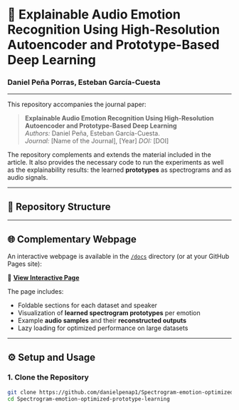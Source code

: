 # 📄 Explainable Audio Emotion Recognition Using High-Resolution Autoencoder and Prototype-Based Deep Learning
### Daniel Peña Porras, Esteban García-Cuesta

---

This repository accompanies the journal paper:

> **Explainable Audio Emotion Recognition Using High-Resolution Autoencoder and Prototype-Based Deep Learning**  
> *Authors:* Daniel Peña, Esteban García-Cuesta.  
> *Journal:* [Name of the Journal], [Year]
> *DOI:* [DOI]  

The repository complements and extends the material included in the article. It also provides the necessary code to run the experiments as well as the explainability results: the learned **prototypes** as spectrograms and as audio signals.

---

## 🧩 Repository Structure


---

## 🌐 Complementary Webpage

An interactive webpage is available in the [`/docs`](./docs) directory (or at your GitHub Pages site):

🔗 **[View Interactive Page](https://danielpenap1.github.io/Spectrogram-emotion-optimized-prototype-learning/)**

The page includes:
- Foldable sections for each dataset and speaker  
- Visualization of **learned spectrogram prototypes** per emotion  
- Example **audio samples** and their **reconstructed outputs**  
- Lazy loading for optimized performance on large datasets  

---

## ⚙️ Setup and Usage

### 1. Clone the Repository

```bash
git clone https://github.com/danielpenap1/Spectrogram-emotion-optimized-prototype-learning.git
cd Spectrogram-emotion-optimized-prototype-learning
